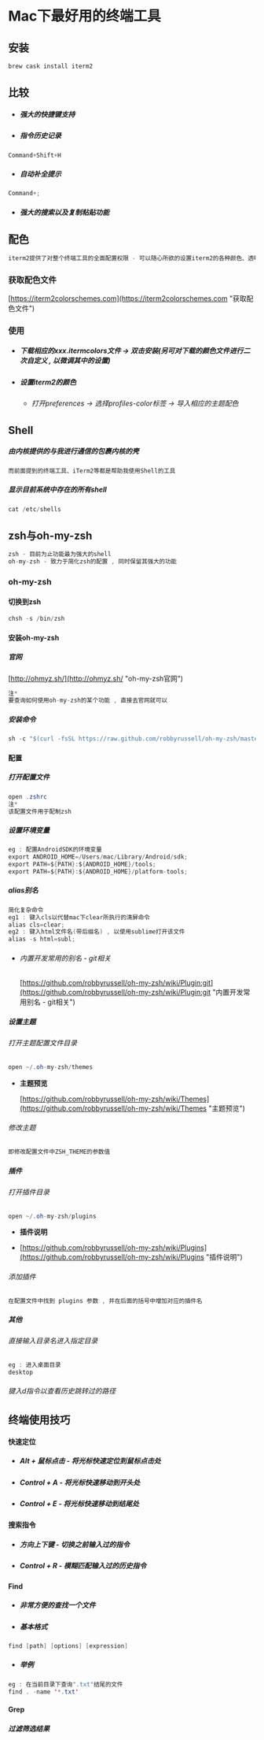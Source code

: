 # Mac下最好用的终端工具

## 安装

```java
brew cask install iterm2
```

## 比较

* ##### 强大的快捷键支持
* ##### 指令历史记录

```java
Command+Shift+H
```

* ##### 自动补全提示

```java
Command+;
```

* ##### 强大的搜索以及复制粘贴功能

## 配色

```java
iterm2提供了对整个终端工具的全面配置权限 - 可以随心所欲的设置iterm2的各种颜色、透明度 , 以打造一个完全适合自己开发风格的终端工具.
```

### 获取配色文件

[https://iterm2colorschemes.com](https://iterm2colorschemes.com "获取配色文件")

### 使用

* ##### 下载相应的xxx.itermcolors文件 -&gt; 双击安装\(另可对下载的颜色文件进行二次自定义 , 以微调其中的设置\)
* ##### 设置iterm2的颜色

  * ###### 打开preferences -&gt; 选择profiles-color标签 -&gt; 导入相应的主题配色

## Shell

##### 由内核提供的与我进行通信的包裹内核的壳

```java
而前面提到的终端工具、iTerm2等都是帮助我使用Shell的工具
```

##### 显示目前系统中存在的所有shell

```java
cat /etc/shells
```

## zsh与oh-my-zsh

```java
zsh - 目前为止功能最为强大的shell
oh-my-zsh - 致力于简化zsh的配置 , 同时保留其强大的功能
```

### oh-my-zsh

#### 切换到zsh

```java
chsh -s /bin/zsh
```

#### 安装oh-my-zsh

##### 官网

[http://ohmyz.sh/](http://ohmyz.sh/ "oh-my-zsh官网")

```java
注*
要查询如何使用oh-my-zsh的某个功能 , 直接去官网就可以
```

##### 安装命令

```java
sh -c "$(curl -fsSL https://raw.github.com/robbyrussell/oh-my-zsh/master/tools/install.sh)"
```

#### 配置

##### 打开配置文件

```java
open .zshrc
注*
该配置文件用于配制zsh
```

##### 设置环境变量

```java
eg : 配置AndroidSDK的环境变量
export ANDROID_HOME=/Users/mac/Library/Android/sdk;
export PATH=${PATH}:${ANDROID_HOME}/tools;
export PATH=${PATH}:${ANDROID_HOME}/platform-tools;
```

##### alias别名

```java
简化复杂命令
eg1 : 键入cls以代替mac下clear所执行的清屏命令
alias cls=clear;
eg2 : 键入html文件名(带后缀名) , 以使用sublime打开该文件
alias -s html=subl;
```

* ###### 内置开发常用的别名 - git相关

  [https://github.com/robbyrussell/oh-my-zsh/wiki/Plugin:git](https://github.com/robbyrussell/oh-my-zsh/wiki/Plugin:git "内置开发常用别名 - git相关")

##### 设置主题

###### 打开主题配置文件目录

```java
open ~/.oh-my-zsh/themes
```

* **主题预览**

  [https://github.com/robbyrussell/oh-my-zsh/wiki/Themes](https://github.com/robbyrussell/oh-my-zsh/wiki/Themes "主题预览")

###### 修改主题

```java
即修改配置文件中ZSH_THEME的参数值
```

##### 插件

###### 打开插件目录

```java
open ~/.oh-my-zsh/plugins
```

* **插件说明**

* [https://github.com/robbyrussell/oh-my-zsh/wiki/Plugins](https://github.com/robbyrussell/oh-my-zsh/wiki/Plugins "插件说明")

###### 添加插件

```java
在配置文件中找到 plugins 参数 , 并在后面的括号中增加对应的插件名
```

##### 其他

###### 直接输入目录名进入指定目录

```java
eg : 进入桌面目录
desktop
```

###### 键入d指令以查看历史跳转过的路径

## 终端使用技巧

#### 快速定位

* ##### Alt + 鼠标点击 - 将光标快速定位到鼠标点击处
* ##### Control + A - 将光标快速移动到开头处
* ##### Control + E - 将光标快速移动到结尾处

#### 搜索指令

* ##### 方向上下键 - 切换之前输入过的指令
* ##### Control + R - 模糊匹配输入过的历史指令

#### Find

* ##### 非常方便的查找一个文件
* ##### 基本格式

```java
find [path] [options] [expression]
```

* ##### 举例

```java
eg : 在当前目录下查询".txt"结尾的文件
find . -name '*.txt'
```

#### Grep

##### 过滤筛选结果





